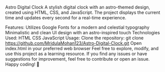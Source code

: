 Astro Digital Clock
A stylish digital clock with an astro-themed design, created using HTML, CSS, and JavaScript. The project displays the current time and updates every second for a real-time experience.


Features:
Utilizes Google Fonts for a modern and celestial typography
Minimalistic and clean UI design with an astro-inspired touch
Technologies Used:
HTML
CSS
JavaScript
Usage:
Clone the repository: git clone https://github.com/MridulaMohan123/Astro-Digital-Clock.git
Open index.html in your preferred web browser
Feel free to explore, modify, and use this project as a learning resource. If you find any issues or have suggestions for improvement, feel free to contribute or open an issue. Happy coding! 🚀
